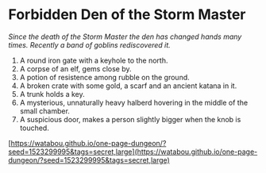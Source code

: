 # Forbidden Den of the Storm Master

_Since the death of the Storm Master the den has changed hands many times. Recently a band of goblins rediscovered it._

1. A round iron gate with a keyhole to the north.
2. A corpse of an elf, gems close by.
3. A potion of resistence among rubble on the ground.
4. A broken crate with some gold, a scarf and an ancient katana in it.
5. A trunk holds a key.
6. A mysterious, unnaturally heavy halberd hovering in the middle of the small chamber.
7. A suspicious door, makes a person slightly bigger when the knob is touched.

[https://watabou.github.io/one-page-dungeon/?seed=1523299995&tags=secret,large](https://watabou.github.io/one-page-dungeon/?seed=1523299995&tags=secret,large)
